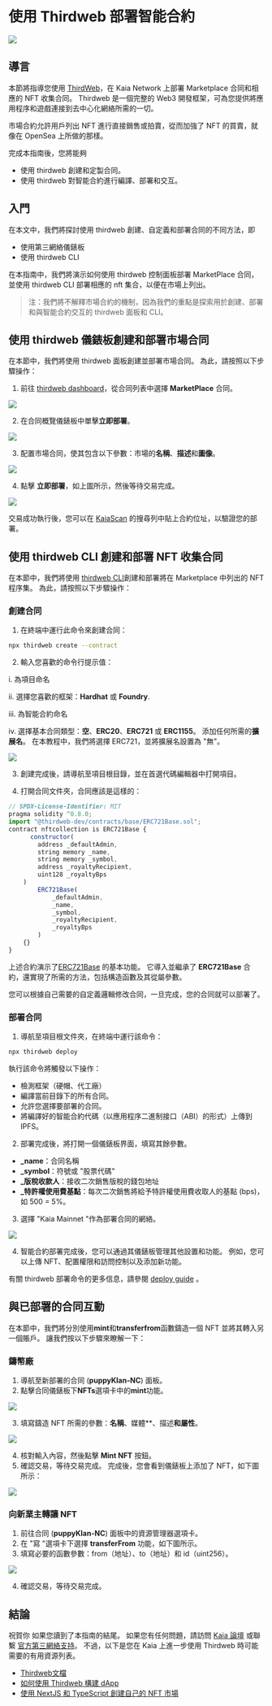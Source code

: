 # 使用 Thirdweb 部署智能合約

![](/img/banners/kaia-thirdweb.png)

## 導言<a id="introduction"></a>

本節將指導您使用 [ThirdWeb](https://portal.thirdweb.com/)，在 Kaia Network 上部署 Marketplace 合同和相應的 NFT 收集合同。 Thirdweb 是一個完整的 Web3 開發框架，可為您提供將應用程序和遊戲連接到去中心化網絡所需的一切。

市場合約允許用戶列出 NFT 進行直接銷售或拍賣，從而加強了 NFT 的買賣，就像在 OpenSea 上所做的那樣。

完成本指南後，您將能夠

- 使用 thirdweb 創建和定製合同。
- 使用 thirdweb 對智能合約進行編譯、部署和交互。

## 入門<a id="getting-started"></a>

在本文中，我們將探討使用 thirdweb 創建、自定義和部署合同的不同方法，即

- 使用第三網絡儀錶板
- 使用 thirdweb CLI

在本指南中，我們將演示如何使用 thirdweb 控制面板部署 MarketPlace 合同，並使用 thirdweb CLI 部署相應的 nft 集合，以便在市場上列出。

> 注：我們將不解釋市場合約的機制，因為我們的重點是探索用於創建、部署和與智能合約交互的 thirdweb 面板和 CLI。

## 使用 thirdweb 儀錶板創建和部署市場合同<a id="creating-and-deploying-thirdweb-dashboard"></a>

在本節中，我們將使用 thirdweb 面板創建並部署市場合同。 為此，請按照以下步驟操作：

1. 前往 [thirdweb dashboard](https://thirdweb.com/dashboard?ref=blog.thirdweb.com)，從合同列表中選擇 **MarketPlace** 合同。

![](/img/build/get-started/marketplace-explore.png)

2. 在合同概覽儀錶板中單擊**立即部署**。

![](/img/build/get-started/marketplace-deploy.png)

3. 配置市場合同，使其包含以下參數：市場的**名稱**、**描述**和**圖像**。

![](/img/build/get-started/marketplace-contract-details.png)

4. 點擊 **立即部署**，如上圖所示，然後等待交易完成。

![](/img/build/get-started/marketplace-deployed.png)

交易成功執行後，您可以在 [KaiaScan](https://kaiascan.io/) 的搜尋列中貼上合約位址，以驗證您的部署。

## 使用 thirdweb CLI 創建和部署 NFT 收集合同<a id="creating-deploying-using-thirdweb-cli"></a>

在本節中，我們將使用 [thirdweb CLI](https://portal.thirdweb.com/cli?ref=blog.thirdweb.com)創建和部署將在 Marketplace 中列出的 NFT 程序集。 為此，請按照以下步驟操作：

### 創建合同<a id="creating-the-contract"></a>

1. 在終端中運行此命令來創建合同：

```bash
npx thirdweb create --contract
```

2. 輸入您喜歡的命令行提示值：

  i. 為項目命名

  ii. 選擇您喜歡的框架：**Hardhat** 或 **Foundry**.

  iii. 為智能合約命名

  iv. 選擇基本合同類型：**空**、**ERC20**、**ERC721** 或 **ERC1155**。 添加任何所需的**擴展名**。 在本教程中，我們將選擇 ERC721，並將擴展名設置為 "無"。

![](/img/build/get-started/thirdweb-cli-info.png)

3. 創建完成後，請導航至項目根目錄，並在首選代碼編輯器中打開項目。

4. 打開合同文件夾，合同應該是這樣的：

```js
// SPDX-License-Identifier: MIT
pragma solidity ^0.8.0;
import "@thirdweb-dev/contracts/base/ERC721Base.sol";
contract nftcollection is ERC721Base {
      constructor(
        address _defaultAdmin,
        string memory _name,
        string memory _symbol,
        address _royaltyRecipient,
        uint128 _royaltyBps
    )
        ERC721Base(
            _defaultAdmin,
            _name,
            _symbol,
            _royaltyRecipient,
            _royaltyBps
        )
    {}
}
```

上述合約演示了[ERC721Base](https://github.com/thirdweb-dev/contracts/blob/main/contracts/base/ERC721Base.sol) 的基本功能。 它導入並繼承了 **ERC721Base** 合約，還實現了所需的方法，包括構造函數及其從屬參數。

您可以根據自己需要的自定義邏輯修改合同，一旦完成，您的合同就可以部署了。

### 部署合同<a id="deploying-the-contracts"></a>

1. 導航至項目根文件夾，在終端中運行該命令：

```bash
npx thirdweb deploy
```

執行該命令將觸發以下操作：

- 檢測框架（硬帽、代工廠）
- 編譯當前目錄下的所有合同。
- 允許您選擇要部署的合同。
- 將編譯好的智能合約代碼（以應用程序二進制接口（ABI）的形式）上傳到 IPFS。

2. 部署完成後，將打開一個儀錶板界面，填寫其餘參數。
  - **_name**：合同名稱
  - **_symbol**：符號或 "股票代碼"
  - **_版稅收款人**：接收二次銷售版稅的錢包地址
  - **_特許權使用費基點**：每次二次銷售將給予特許權使用費收取人的基點 (bps)，如 500 = 5%。

3. 選擇 "Kaia Mainnet "作為部署合同的網絡。

![](/img/build/get-started/nft-collection-deploy.png)

4. 智能合約部署完成後，您可以通過其儀錶板管理其他設置和功能。 例如，您可以上傳 NFT、配置權限和訪問控制以及添加新功能。

有關 thirdweb 部署命令的更多信息，請參閱 [deploy guide](https://portal.thirdweb.com/deploy/getting-started) 。

## 與已部署的合同互動<a id="interacting-with-deployed-contracts"></a>

在本節中，我們將分別使用**mint**和**transferfrom**函數鑄造一個 NFT 並將其轉入另一個賬戶。 讓我們按以下步驟來瞭解一下：

### 鑄幣廠<a id="minting-nft"></a>

1. 導航至新部署的合同 (**puppyKlan-NC**) 面板。
2. 點擊合同儀錶板下**NFTs**選項卡中的**mint**功能。

![](/img/build/get-started/puppy-mint-btn.png)

3. 填寫鑄造 NFT 所需的參數：**名稱**、媒體\*\*、描述**和屬性**。

![](/img/build/get-started/puppy-mint-details.png)

4. 核對輸入內容，然後點擊 **Mint NFT** 按鈕。
5. 確認交易，等待交易完成。 完成後，您會看到儀錶板上添加了 NFT，如下圖所示：

![](/img/build/get-started/puppy-minted.png)

### 向新業主轉讓 NFT<a id="transferring-nft-to-new-owner"></a>

1. 前往合同 (**puppyKlan-NC**) 面板中的資源管理器選項卡。
2. 在 "寫 "選項卡下選擇 **transferFrom** 功能，如下圖所示。
3. 填寫必要的函數參數：from（地址）、to（地址）和 id（uint256）。

![](/img/build/get-started/puppy-transferfrom.png)

4. 確認交易，等待交易完成。

## 結論<a id="conclusion"></a>

祝賀你 如果您讀到了本指南的結尾。 如果您有任何問題，請訪問 [Kaia 論壇](https://devforum.kaia.io/) 或聯繫 [官方第三網絡支持](https://support.thirdweb.com/)。 不過，以下是您在 Kaia 上進一步使用 Thirdweb 時可能需要的有用資源列表。

- [Thirdweb文檔](https://portal.thirdweb.com/)
- [如何使用 Thirdweb 構建 dApp](https://blog.thirdweb.com/guides/how-to-build-a-dapp/)
- [使用 NextJS 和 TypeScript 創建自己的 NFT 市場](https://blog.thirdweb.com/guides/nft-marketplace-with-typescript-next/)


